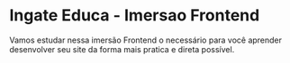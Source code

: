 # Ingate Educa - Imersao Frontend
Vamos estudar nessa imersão Frontend o necessário para você aprender desenvolver seu site da forma mais pratica e direta possível.